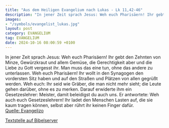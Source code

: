 ```yaml
---
title: "Aus dem Heiligen Evangelium nach Lukas - Lk 11,42-46"
description: "In jener Zeit sprach Jesus: Weh euch Pharisäern! Ihr gebt den Zehnten von Minze, Gewürzkraut und allem Gemüse, die Gerechtigkeit aber und die Liebe zu Gott vergesst ihr. Man muss das eine tun, ohne das andere zu unterlassen. Weh euch Pharisäern! Ihr wollt in den Synagogen den vor...."
images:
- "/symbols/evangelist_lukas.jpg"
layout: post
category: EVANGELIUM
tag: EVANGELIUM
date: 2024-10-16 08:00:59 +0100
---
```

In jener Zeit sprach Jesus: Weh euch Pharisäern! Ihr gebt den Zehnten von Minze, Gewürzkraut und allem Gemüse, die Gerechtigkeit aber und die Liebe zu Gott vergesst ihr. Man muss das eine tun, ohne das andere zu unterlassen.
Weh euch Pharisäern! Ihr wollt in den Synagogen den vordersten Sitz haben und auf den Straßen und Plätzen von allen gegrüßt werden.<!--more-->
Weh euch: Ihr seid wie Gräber, die man nicht mehr sieht; die Leute gehen darüber, ohne es zu merken.
Darauf erwiderte ihm ein Gesetzeslehrer: Meister, damit beleidigst du auch uns.
Er antwortete: Weh auch euch Gesetzeslehrern! Ihr ladet den Menschen Lasten auf, die sie kaum tragen können, selbst aber rührt ihr keinen Finger dafür.<br>
[Quelle: Evangelizo](https://evangeliumtagfuertag.org/DE/gospel)

[Textstelle auf Bibelserver](https://www.bibleserver.com/EU/Lukas11,42-46)
